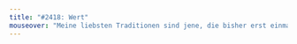 ```yaml
---
title: "#2418: Wert"
mouseover: "Meine liebsten Traditionen sind jene, die bisher erst einmal ausgeführt wurden."
---
```

